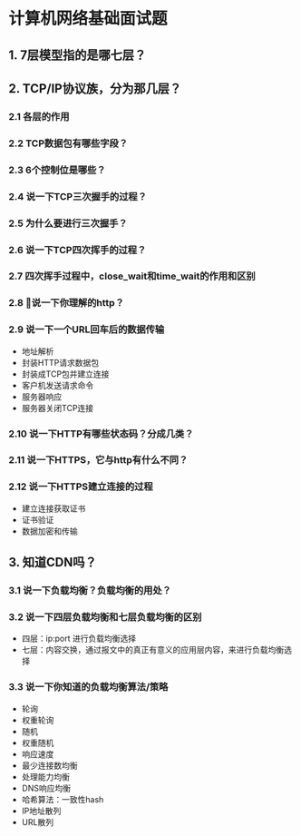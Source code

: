 # 计算机网络基础面试题
## 1. 7层模型指的是哪七层？
## 2. TCP/IP协议族，分为那几层？
### 2.1 各层的作用
### 2.2 TCP数据包有哪些字段？
### 2.3 6个控制位是哪些？
### 2.4 说一下TCP三次握手的过程？
### 2.5 为什么要进行三次握手？
### 2.6 说一下TCP四次挥手的过程？
### 2.7 四次挥手过程中，close_wait和time_wait的作用和区别
### 2.8 说一下你理解的http？
### 2.9 说一下一个URL回车后的数据传输
- 地址解析
- 封装HTTP请求数据包
- 封装成TCP包并建立连接
- 客户机发送请求命令
- 服务器响应
- 服务器关闭TCP连接
### 2.10 说一下HTTP有哪些状态码？分成几类？
### 2.11 说一下HTTPS，它与http有什么不同？
### 2.12 说一下HTTPS建立连接的过程
- 建立连接获取证书
- 证书验证
- 数据加密和传输
## 3. 知道CDN吗？
### 3.1 说一下负载均衡？负载均衡的用处？
### 3.2 说一下四层负载均衡和七层负载均衡的区别
- 四层：ip:port 进行负载均衡选择
- 七层：内容交换，通过报文中的真正有意义的应用层内容，来进行负载均衡选择
### 3.3 说一下你知道的负载均衡算法/策略
- 轮询
- 权重轮询
- 随机
- 权重随机
- 响应速度
- 最少连接数均衡
- 处理能力均衡
- DNS响应均衡
- 哈希算法：一致性hash
- IP地址散列
- URL散列
